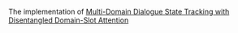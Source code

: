 The implementation of [Multi-Domain Dialogue State Tracking with Disentangled Domain-Slot Attention](https://aclanthology.org/2023.findings-acl.304/)
